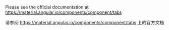 Please see the official documentation at <https://material.angular.io/components/component/tabs>

请参阅 <https://material.angular.io/components/component/tabs> 上的官方文档

